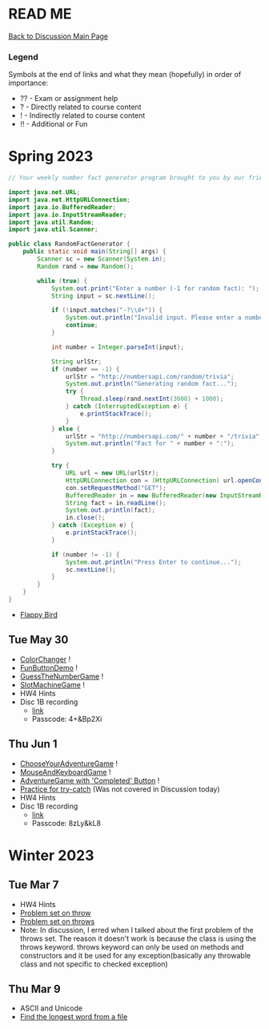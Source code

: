 # READ ME

[Back to Discussion Main Page](https://github.com/TejasViswa/PIC20A_Disc)
### Legend
Symbols at the end of links and what they mean (hopefully) in order of importance:
- ?? - Exam or assignment help
- ? - Directly related to course content
- ! - Indirectly related to course content
- !! - Additional or Fun

# Spring 2023
```java
// Your weekly number fact generator program brought to you by our friend ChatGPT

import java.net.URL;
import java.net.HttpURLConnection;
import java.io.BufferedReader;
import java.io.InputStreamReader;
import java.util.Random;
import java.util.Scanner;

public class RandomFactGenerator {
    public static void main(String[] args) {
        Scanner sc = new Scanner(System.in);
        Random rand = new Random();

        while (true) {
            System.out.print("Enter a number (-1 for random fact): ");
            String input = sc.nextLine();

            if (!input.matches("-?\\d+")) {
                System.out.println("Invalid input. Please enter a number or -1 for random fact.");
                continue;
            }

            int number = Integer.parseInt(input);

            String urlStr;
            if (number == -1) {
                urlStr = "http://numbersapi.com/random/trivia";
                System.out.println("Generating random fact...");
                try {
                    Thread.sleep(rand.nextInt(3000) + 1000);
                } catch (InterruptedException e) {
                    e.printStackTrace();
                }
            } else {
                urlStr = "http://numbersapi.com/" + number + "/trivia";
                System.out.println("Fact for " + number + ":");
            }

            try {
                URL url = new URL(urlStr);
                HttpURLConnection con = (HttpURLConnection) url.openConnection();
                con.setRequestMethod("GET");
                BufferedReader in = new BufferedReader(new InputStreamReader(con.getInputStream()));
                String fact = in.readLine();
                System.out.println(fact);
                in.close();
            } catch (Exception e) {
                e.printStackTrace();
            }

            if (number != -1) {
                System.out.println("Press Enter to continue...");
                sc.nextLine();
            }
        }
    }
}

```

- [Flappy Bird](https://github.com/TejasViswa/PIC20A_Disc/tree/main/FlappyBird)

## Tue May 30
- [ColorChanger](ColorChanger.java) !
- [FunButtonDemo](FunButtonDemo.java) !
- [GuessTheNumberGame](GuessTheNumberGame.java) !
- [SlotMachineGame](SlotMachineGame.java) !
- HW4 Hints
- Disc 1B recording
    - [link](https://ucla.zoom.us/rec/share/aFczBiaW3iAiqWsGsOkYQBPB0XguvVAnmiAV2iH495A-9g_jbSKPwjCz8pg68Zu1.OeO5f8Cjdta7x4zK)
    - Passcode: 4+&Bp2Xi 

## Thu Jun 1
- [ChooseYourAdventureGame](ChooseYourAdventureGame.java) !
- [MouseAndKeyboardGame](MouseAndKeyboardGame.java) !
- [AdventureGame with 'Completed' Button](AdventureGame.java) !
- [Practice for try-catch](https://www.geeksforgeeks.org/output-java-programs-set-41-try-catch/?ref=rp) (Was not covered in Discussion today)
- HW4 Hints
- Disc 1B recording
    - [link](https://ucla.zoom.us/rec/share/W_qyqClKvbXTphuZJR-5WoG1gvsvb_2NCAw0Aowk8Dog2fsHQGLKumnGC2oPpuon.uSi_XavdkO3gIGiL)
    - Passcode: 8zLy&kL8

# Winter 2023
## Tue Mar 7
- HW4 Hints
- [Problem set on throw](https://www.geeksforgeeks.org/output-java-programs-set-39-throw-keyword/?ref=rp)
- [Problem set on throws](https://www.geeksforgeeks.org/output-java-programs-set-44-throws-keyword/?ref=rp)
- Note: In discussion, I erred when I talked about the first problem of the throws set. The reason it doesn't work is because the class is using the throws keyword. throws keyword can only be used on methods and constructors and it be used for any exception(basically any throwable class and not specific to checked exception)

## Thu Mar 9
- ASCII and Unicode
- [Find the longest word from a file](LongestWord.java)
